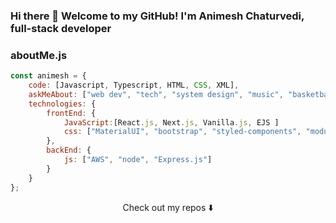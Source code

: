 ### Hi there 👋 Welcome to my GitHub! I'm Animesh Chaturvedi, full-stack developer

### aboutMe.js

```javascript
const animesh = {
    code: [Javascript, Typescript, HTML, CSS, XML],
    askMeAbout: ["web dev", "tech", "system design", "music", "basketball"],
    technologies: {
        frontEnd: {
            JavaScript:[React.js, Next.js, Vanilla.js, EJS ]
            css: ["MaterialUI", "bootstrap", "styled-components", "module.css"]
        },
        backEnd: {
            js: ["AWS", "node", "Express.js"]
        }        
    }
};
```
<p align="center">
Check out my repos ⬇️  
</p>
